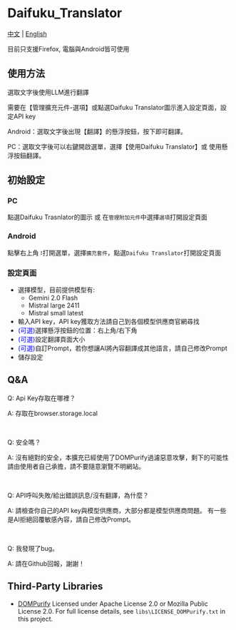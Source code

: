 # Daifuku_Translator
[中文](README.md) | [English](README_en.md)


目前只支援Firefox, 電腦與Android皆可使用

## 使用方法
選取文字後使用LLM進行翻譯

需要在【管理擴充元件-選項】或點選Daifuku Translator圖示進入設定頁面，設定API key

Android：選取文字後出現【翻譯】的懸浮按鈕，按下即可翻譯。

PC：選取文字後可以右鍵開啟選單，選擇【使用Daifuku Translator】或 使用懸浮按鈕翻譯。

## 初始設定

### PC
點選Daifuku Trasnlator的圖示 或 在`管理附加元件`中選擇`選項`打開設定頁面

### Android
點擊右上角`⠸`打開選單，選擇`擴充套件`，點選`Daifuku Translator`打開設定頁面

### 設定頁面

- 選擇模型，目前提供模型有: 
    - Gemini 2.0 Flash
    - Mistral large 2411
    - Mistral small latest
- 輸入API key，API key獲取方法請自己到各個模型供應商官網尋找
- <scan style="color: blue;">(可選)</scan>選擇懸浮按鈕的位置：右上角/右下角
- <scan style="color: blue;">(可選)</scan>設定翻譯頁面大小
- <scan style="color: blue;">(可選)</scan>自訂Prompt，若你想讓AI將內容翻譯成其他語言，請自己修改Prompt
- 儲存設定


## Q&A
Q: Api Key存取在哪裡？

A: 存取在browser.storage.local

<br>

Q: 安全嗎？

A: 沒有絕對的安全，本擴充已經使用了DOMPurify過濾惡意攻擊，剩下的可能性請由使用者自己承擔，請不要隨意瀏覽不明網站。

<br>

Q: API呼叫失敗/給出錯誤訊息/沒有翻譯，為什麼？

A: 請檢查你自己的API key與模型供應商，大部分都是模型供應商問題。
有一些是AI拒絕回覆敏感內容，請自己修改Prompt。

<br>

Q: 我發現了bug。

A: 請在Github回報，謝謝！

## Third-Party Libraries
- [DOMPurify](https://github.com/cure53/DOMPurify)
    Licensed under Apache License 2.0 or Mozilla Public License 2.0.
    For full license details, see `libs\LICENSE_DOMPurify.txt` in this project.